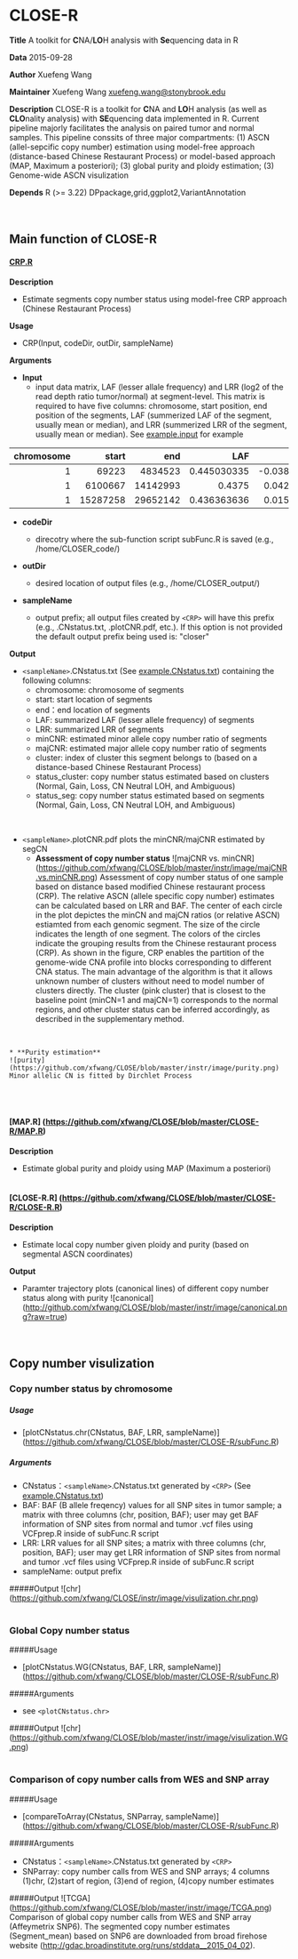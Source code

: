 CLOSE-R 
====

**Title**  A toolkit for **C**NA/**LO**H analysis with **Se**quencing data in R

**Data**  2015-09-28

**Author**  Xuefeng Wang

**Maintainer**  Xuefeng Wang <xuefeng.wang@stonybrook.edu>

**Description**   CLOSE-R is a toolkit for **C**NA and **LO**H analysis (as well as **CLO**nality analysis) with **SE**quencing data implemented in R. Current pipeline majorly facilitates the analysis on paired tumor and normal samples. This pipeline conssits of three major compartments: (1) ASCN (allel-sepcific copy number) estimation using model-free approach (distance-based Chinese Restaurant Process) or model-based approach (MAP, Maximum a posteriori); (3) global purity and ploidy estimation; (3) Genome-wide ASCN visulization

**Depends** R (>= 3.22) DPpackage,grid,ggplot2,VariantAnnotation
<br><br><br>


## Main function of CLOSE-R

#### [CRP.R](https://github.com/xfwang/CLOSE/blob/master/CLOSE-R/segCN.R)

**Description**

  * Estimate segments copy number status using model-free CRP approach (Chinese Restaurant Process)
 
**Usage**

  * CRP(Input, codeDir, outDir, sampleName)
 
**Arguments**

  * **Input**
    * input data matrix, LAF (lesser allale frequency) and LRR (log2 of the read depth ratio tumor/normal) at segment-level. This matrix is required to have five columns: chromosome, start position, end position of the segments, LAF (summerized LAF of the segment, usually mean or median), and LRR (summerized LRR of the segment, usually mean or median). See [example.input](https://github.com/xfwang/CLOSE/blob/master/CLOSE-R/example.input.txt) for example 

| chromosome |     start |       end |         LAF |          LRR |
|-----------:|----------:|----------:|------------:|-------------:|
|          1 |     69223 |  4834523 |  0.445030335 |  -0.038606278 |
|          1 |  6100667 | 14142993 | 0.4375  | 0.042693104|
|          1 | 15287258 | 29652142 |  0.436363636 | 0.015784217 |

  * **codeDir**
    * direcotry where the sub-function script subFunc.R is saved (e.g., /home/CLOSER_code/)
 
  * **outDir**
    * desired location of output files (e.g., /home/CLOSER_output/)
 
  * **sampleName**
    * output prefix; all output files created by `<CRP>` will have this prefix (e.g., .CNstatus.txt, .plotCNR.pdf, etc.). If this option is not provided the default output prefix being used is: "closer"
 
**Output**
 * `<sampleName>`.CNstatus.txt (See [example.CNstatus.txt](https://github.com/xfwang/CLOSE/blob/master/CLOSE-R/example.CNstatus.txt)) containing the following columns:
    * chromosome: chromosome of segments
    * start: start location of segments
    * end：end location of segments
    * LAF: summarized LAF (lesser allele frequency) of segments
    * LRR: summarized LRR of segments
    * minCNR: estimated minor allele copy number ratio of segments
    * majCNR: estimated major allele copy number ratio of segments
    * cluster: index of cluster this segment belongs to (based on a distance-based Chinese Restaurant Process)
    * status_cluster: copy number status estimated based on clusters (Normal, Gain, Loss, CN Neutral LOH, and Ambiguous)
    * status_seg: copy number status estimated based on segments (Normal, Gain, Loss, CN Neutral LOH, and Ambiguous)
 <br>

 * `<sampleName>`.plotCNR.pdf plots the minCNR/majCNR estimated by segCN 
    * **Assessment of copy number status**
    ![majCNR vs. minCNR] (https://github.com/xfwang/CLOSE/blob/master/instr/image/majCNR.vs.minCNR.png)
     Assessment of copy number status of one sample based on distance based modified Chinese restaurant
process (CRP). The relative ASCN (allele specific copy number) estimates can be calculated based on
LRR and BAF. The center of each circle in the plot depictes the minCN and majCN ratios (or relative
ASCN) estiamted from each genomic segment. The size of the circle indicates the length of one segment.
The colors of the circles indicate the grouping results from the Chinese restaurant process (CRP). As
shown in the figure, CRP enables the partition of the genome-wide CNA profile into blocks corresponding
to different CNA status. The main advantage of the algorithm is that it allows unknown number of clusters
without need to model number of clusters directly. The cluster (pink cluster) that is closest to the baseline
point (minCN=1 and majCN=1) corresponds to the normal regions, and other cluster status can be
inferred accordingly, as described in the supplementary method.
<br>

    * **Purity estimation**
    ![purity] (https://github.com/xfwang/CLOSE/blob/master/instr/image/purity.png)
    Minor allelic CN is fitted by Dirchlet Process
<br><br>

#### [MAP.R] (https://github.com/xfwang/CLOSE/blob/master/CLOSE-R/MAP.R)

**Description**
  * Estimate global purity and ploidy using MAP (Maximum a posteriori)
<br><br> 

#### [CLOSE-R.R] (https://github.com/xfwang/CLOSE/blob/master/CLOSE-R/CLOSE-R.R)

**Description**
  * Estimate local copy number given ploidy and purity (based on segmental ASCN coordinates)

**Output**
  * Paramter trajectory plots (canonical lines) of different copy number status along with purity
![canonical] (http://github.com/xfwang/CLOSE/blob/master/instr/image/canonical.png?raw=true)
<br><br><br>



## Copy number visulization
### Copy number status by chromosome
##### Usage
  * [plotCNstatus.chr(CNstatus, BAF, LRR, sampleName)] (https://github.com/xfwang/CLOSE/blob/master/CLOSE-R/subFunc.R)

##### Arguments
  * CNstatus：`<sampleName>`.CNstatus.txt generated by `<CRP>`  (See [example.CNstatus.txt](https://github.com/xfwang/CLOSE/blob/master/CLOSE-R/example.CNstatus.txt))
  * BAF: BAF (B allele freqency) values for all SNP sites in tumor sample; a matrix with three columns (chr, position, BAF); user may get BAF information of SNP sites from normal and tumor .vcf files using VCFprep.R inside of subFunc.R script
  * LRR: LRR values for all SNP sites; a matrix with three columns (chr, position, BAF); user may get LRR information of SNP sites from normal and tumor .vcf files using VCFprep.R inside of subFunc.R script
  * sampleName: output prefix

#####Output
![chr] (https://github.com/xfwang/CLOSE/instr/image/visulization.chr.png)
<br><br>

### Global Copy number status
#####Usage
  * [plotCNstatus.WG(CNstatus, BAF, LRR, sampleName)] (https://github.com/xfwang/CLOSE/blob/master/CLOSE-R/subFunc.R)

#####Arguments
  * see `<plotCNstatus.chr>`

#####Output
![chr] (https://github.com/xfwang/CLOSE/blob/master/instr/image/visulization.WG.png)
<br><br>

### Comparison of copy number calls from WES and SNP array 

#####Usage
  * [compareToArray(CNstatus, SNParray, sampleName)] (https://github.com/xfwang/CLOSE/blob/master/CLOSE-R/subFunc.R)

#####Arguments
  * CNstatus：`<sampleName>`.CNstatus.txt generated by `<CRP>`
  * SNParray: copy number calls from WES and SNP arrays; 4 columns (1)chr, (2)start of region, (3)end of region, (4)copy number estimates 

#####Output
![TCGA] (https://github.com/xfwang/CLOSE/blob/master/instr/image/TCGA.png)
Comparison of global copy number calls from WES and SNP array (Affeymetrix SNP6). The segmented copy number estimates (Segment_mean) based on SNP6 are downloaded from broad firehose website (http://gdac.broadinstitute.org/runs/stddata__2015_04_02).
